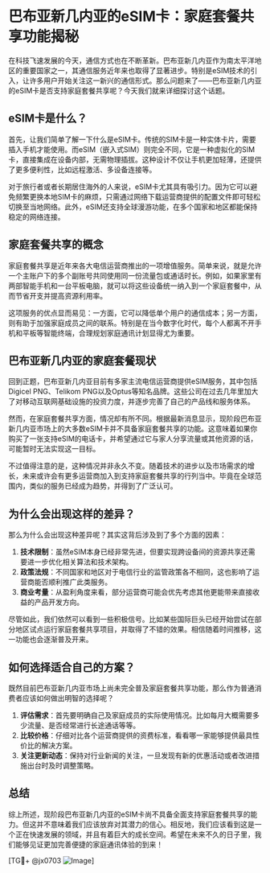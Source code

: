 # 巴布亚新几内亚的eSIM卡：家庭套餐共享功能揭秘

在科技飞速发展的今天，通信方式也在不断革新。巴布亚新几内亚作为南太平洋地区的重要国家之一，其通信服务近年来也取得了显著进步。特别是eSIM技术的引入，让许多用户开始关注这一新兴的通信形式。那么问题来了——巴布亚新几内亚的eSIM卡是否支持家庭套餐共享呢？今天我们就来详细探讨这个话题。

## eSIM卡是什么？

首先，让我们简单了解一下什么是eSIM卡。传统的SIM卡是一种实体卡片，需要插入手机才能使用。而eSIM（嵌入式SIM）则完全不同，它是一种虚拟化的SIM卡，直接集成在设备内部，无需物理插拔。这种设计不仅让手机更加轻薄，还提供了更多便利性，比如远程激活、多设备连接等。

对于旅行者或者长期居住海外的人来说，eSIM卡尤其具有吸引力。因为它可以避免频繁更换本地SIM卡的麻烦，只需通过网络下载运营商提供的配置文件即可轻松切换至当地网络。此外，eSIM还支持全球漫游功能，在多个国家和地区都能保持稳定的网络连接。

## 家庭套餐共享的概念

家庭套餐共享是近年来各大电信运营商推出的一项增值服务。简单来说，就是允许一个主账户下的多个副账号共同使用同一份流量包或通话时长。例如，如果家里有两部智能手机和一台平板电脑，就可以将这些设备统一纳入到一个家庭套餐中，从而节省开支并提高资源利用率。

这项服务的优点显而易见：一方面，它可以降低单个用户的通信成本；另一方面，则有助于加强家庭成员之间的联系。特别是在当今数字化时代，每个人都离不开手机和平板等智能终端，合理规划家庭通讯计划显得尤为重要。

## 巴布亚新几内亚的家庭套餐现状

回到正题，巴布亚新几内亚目前有多家主流电信运营商提供eSIM服务，其中包括Digicel PNG、Telikom PNG以及Optus等知名品牌。这些公司在过去几年里加大了对移动互联网基础设施的投资力度，并逐步完善了自己的产品线和服务体系。

然而，在家庭套餐共享方面，情况却有所不同。根据最新消息显示，现阶段巴布亚新几内亚市场上的大多数eSIM卡并不具备家庭套餐共享的功能。这意味着如果你购买了一张支持eSIM的电话卡，并希望通过它与家人分享流量或其他资源的话，可能暂时无法实现这一目标。

不过值得注意的是，这种情况并非永久不变。随着技术的进步以及市场需求的增长，未来或许会有更多运营商加入到支持家庭套餐共享的行列当中。毕竟在全球范围内，类似的服务已经成为趋势，并得到了广泛认可。

## 为什么会出现这样的差异？

那么为什么会出现这种差异呢？其实这背后涉及到了多个方面的因素：

1. **技术限制**：虽然eSIM本身已经非常先进，但要实现跨设备间的资源共享还需要进一步优化相关算法和技术架构。
2. **政策法规**：不同国家和地区对于电信行业的监管政策各不相同，这也影响了运营商能否顺利推广此类服务。
3. **商业考量**：从盈利角度来看，部分运营商可能会优先考虑其他更能带来直接收益的产品开发方向。

尽管如此，我们依然可以看到一些积极信号。比如某些国际巨头已经开始尝试在部分地区试点运行家庭套餐共享项目，并取得了不错的效果。相信随着时间推移，这一功能也会逐渐普及开来。

## 如何选择适合自己的方案？

既然目前巴布亚新几内亚市场上尚未完全普及家庭套餐共享功能，那么作为普通消费者应该如何做出明智的选择呢？

1. **评估需求**：首先要明确自己及家庭成员的实际使用情况。比如每月大概需要多少流量、是否经常进行长途通话等等。
2. **比较价格**：仔细对比各个运营商提供的资费标准，看看哪一家能够提供最具性价比的解决方案。
3. **关注更新动态**：保持对行业新闻的关注，一旦发现有新的优惠活动或者改进措施出台时及时调整策略。

## 总结

综上所述，现阶段巴布亚新几内亚的eSIM卡尚不具备全面支持家庭套餐共享的能力。但这并不意味着我们应该放弃对其潜力的信心。相反地，我们应该看到这是一个正在快速发展的领域，并且有着巨大的成长空间。希望在未来不久的日子里，我们能够见证更加完善便捷的家庭通讯体验的到来！

[TG💪+ @jx0703 ![Image](https://github.com/user-attachments/assets/dbca1d08-cadb-493c-b0ec-ad6f7a83f270)]